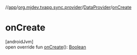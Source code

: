 //[app](../../../index.md)/[org.mjdev.tvapp.sync.provider](../index.md)/[DataProvider](index.md)/[onCreate](on-create.md)

# onCreate

[androidJvm]\
open override fun [onCreate](on-create.md)(): [Boolean](https://kotlinlang.org/api/latest/jvm/stdlib/kotlin/-boolean/index.html)
